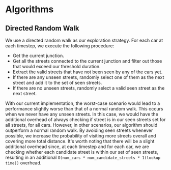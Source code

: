 # Algorithms

## Directed Random Walk

We use a directed random walk as our exploration strategy. For each car at each timestep, we execute the following procedure:

- Get the current junction.
- Get all the streets connected to the current junction and filter out those that would exceed our threshold duration.
- Extract the valid streets that have not been seen by any of the cars yet.
- If there are any unseen streets, randomly select one of them as the next street and add it to the set of seen streets.
- If there are no unseen streets, randomly select a valid seen street as the next street.

With our current implementation, the worst-case scenario would lead to a performance slightly worse than that of a normal random walk. This occurs when we never have any unseen streets. In this case, we would have the additional overhead of always checking if street is in our seen streets set for all streets, for all cars. However, in other scenarios, our algorithm should outperform a normal random walk. By avoiding seen streets whenever possible, we increase the probability of visiting more streets overall and covering more total distance. It's worth noting that there will be a slight additional overhead since, at each timestep and for each car, we are checking whether each candidate street is within our set of seen streets, resulting in an additional `O(num_cars * num_candidate_streets * 1(lookup time))` overhead.